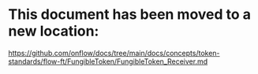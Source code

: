 # This document has been moved to a new location:

https://github.com/onflow/docs/tree/main/docs/concepts/token-standards/flow-ft/FungibleToken/FungibleToken_Receiver.md
